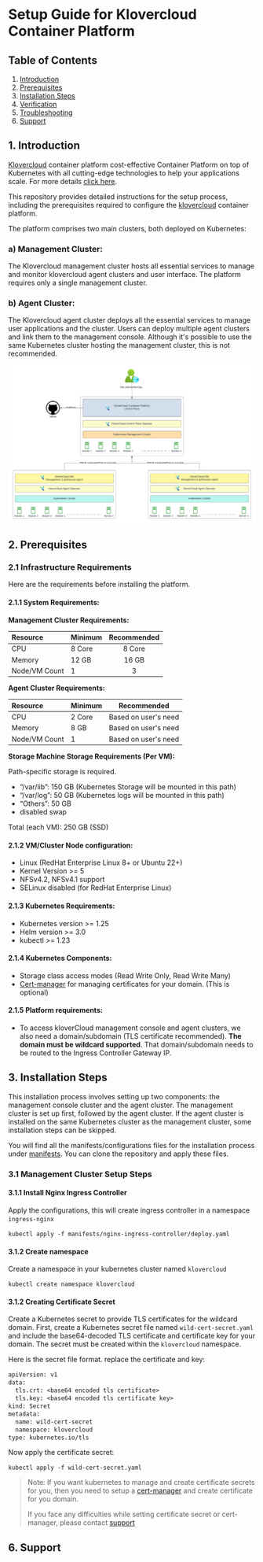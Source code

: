 # Setup Guide for Klovercloud Container Platform

## Table of Contents
1. [Introduction](https://github.com/shaekhhasanshoron/klovercloud-container-platform-setup/tree/master?tab=readme-ov-file#1-introduction)
2. [Prerequisites](https://github.com/shaekhhasanshoron/klovercloud-container-platform-setup/tree/master?tab=readme-ov-file#2-prerequisites)
3. [Installation Steps](https://github.com/shaekhhasanshoron/klovercloud-container-platform-setup/tree/master?tab=readme-ov-file#2-installation-steps)
4. [Verification]()
5. [Troubleshooting]()
6. [Support](https://github.com/shaekhhasanshoron/klovercloud-container-platform-setup/tree/master?tab=readme-ov-file#6-support)

## 1. Introduction
[Klovercloud](https://klovercloud.com/) container platform cost-effective Container Platform on top of Kubernetes with all cutting-edge technologies to help your applications scale.
For more details [click here](https://klovercloud.com/klovercloud-container-platform-on-kubernetes/).

This repository provides detailed instructions for the setup process, including the prerequisites required to configure the [klovercloud](https://klovercloud.com/) container platform.

The platform comprises two main clusters, both deployed on Kubernetes:

### a) Management Cluster:
The Klovercloud management cluster hosts all essential services to manage and monitor klovercloud agent clusters and user interface. The platform requires only a single management cluster.

### b) Agent Cluster:
The Klovercloud agent cluster deploys all the essential services to manage user applications and the cluster. 
Users can deploy multiple agent clusters and link them to the management console. 
Although it's possible to use the same Kubernetes cluster hosting the management cluster, this is not recommended.


![](https://github.com/shaekhhasanshoron/klovercloud-container-platform-setup/blob/master/static/klovercloud-platform-overview.png)

## 2. Prerequisites
### 2.1 Infrastructure Requirements

Here are the requirements before installing the platform. 

#### 2.1.1 System Requirements:

**Management Cluster Requirements:**

| Resource      | Minimum | Recommended |
|:--------------|:--------|:-----------:|
| CPU           | 8 Core  |   8 Core    | 
| Memory        | 12 GB   |    16 GB    | 
| Node/VM Count | 1       |      3      |

**Agent Cluster Requirements:**

| Resource      | Minimum |     Recommended      |
|:--------------|:--------|:--------------------:|
| CPU           | 2 Core  | Based on user's need | 
| Memory        | 8 GB    | Based on user's need | 
| Node/VM Count | 1       | Based on user's need |

**Storage Machine Storage Requirements (Per VM):**

Path-specific storage is required.
* “/var/lib”: 150 GB (Kubernetes Storage will be mounted in this path)
* “/var/log”: 50 GB (Kubernetes logs will be mounted in this path)
* “Others”: 50 GB
* disabled swap

Total (each VM): 250 GB (SSD)

#### 2.1.2 VM/Cluster Node configuration:
* Linux (RedHat Enterprise Linux 8+ or Ubuntu 22+)
* Kernel Version >= 5
* NFSv4.2, NFSv4.1 support
* SELinux disabled (for RedHat Enterprise Linux)

#### 2.1.3 Kubernetes Requirements:
* Kubernetes version >= 1.25
* Helm version >= 3.0
* kubectl >= 1.23

#### 2.1.4 Kubernetes Components:
* Storage class access modes (Read Write Only, Read Write Many)
* [Cert-manager](https://cert-manager.io/) for managing certificates for your domain. (This is optional)

#### 2.1.5 Platform requirements:
* To access kloverCloud management console and agent clusters, we also need a domain/subdomain (TLS certificate recommended). **The domain must be wildcard supported**. That domain/subdomain needs to be routed to the Ingress Controller Gateway IP.

## 3. Installation Steps
This installation process involves setting up two components: the management console cluster and 
the agent cluster. The management cluster is set up first, followed by the agent cluster. 
If the agent cluster is installed on the same Kubernetes cluster as the management cluster, 
some installation steps can be skipped.

You will find all the manifests/configurations files for the installation process under [manifests](https://github.com/shaekhhasanshoron/klovercloud-container-platform-setup/tree/master/manifests). 
You can clone the repository and apply these files.

### 3.1 Management Cluster Setup Steps

#### 3.1.1 Install Nginx Ingress Controller

Apply the configurations, this will create ingress controller in a namespace `ingress-nginx`
```
kubectl apply -f manifests/nginx-ingress-controller/deploy.yaml
```

#### 3.1.2 Create namespace

Create a namespace in your kubernetes cluster named `klovercloud`
```
kubectl create namespace klovercloud
```

#### 3.1.2 Creating Certificate Secret

Create a Kubernetes secret to provide TLS certificates for the wildcard domain. 
First, create a Kubernetes secret file named `wild-cert-secret.yaml` and include the 
base64-decoded TLS certificate and certificate key for your domain. 
The secret must be created within the `klovercloud` namespace. 

Here is the secret file format. replace the certificate and key:

````
apiVersion: v1
data:
  tls.crt: <base64 encoded tls certificate>
  tls.key: <base64 encoded tls certificate key>
kind: Secret
metadata:
  name: wild-cert-secret
  namespace: klovercloud
type: kubernetes.io/tls
````

Now apply the certificate secret:
```
kubectl apply -f wild-cert-secret.yaml
```

> Note: If you want kubernetes to manage and create certificate secrets for you, then you need to setup a [cert-manager](https://cert-manager.io/) and create 
> certificate for you domain. 
> 
> If you face any difficulties while setting certificate secret or cert-manager, please contact [support](https://github.com/shaekhhasanshoron/klovercloud-container-platform-setup/tree/master?tab=readme-ov-file#6-support)


## 6. Support